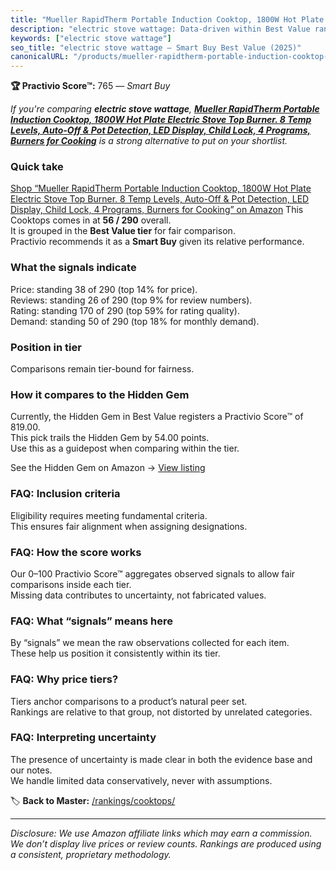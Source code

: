 ```yaml
---
title: "Mueller RapidTherm Portable Induction Cooktop, 1800W Hot Plate Electric Stove Top Burner. 8 Temp Levels, Auto-Off & Pot Detection, LED Display, Child Lock, 4 Programs, Burners for Cooking"
description: "electric stove wattage: Data-driven within Best Value ranking using the Practivio Score™. Positioned by quality, value, demand, findability, momentum."
keywords: ["electric stove wattage"]
seo_title: "electric stove wattage — Smart Buy Best Value (2025)"
canonicalURL: "/products/mueller-rapidtherm-portable-induction-cooktop-1800w-hot-plate-electric-stove-top-burner-8-temp-levels-auto-off-pot-detection-led-display-child-lock-4-programs-burners-for-cooking-B08QMP7VD3/"
---
```


**🏆 Practivio Score™:** 765 — _Smart Buy_


*If you're comparing **electric stove wattage**, **[Mueller RapidTherm Portable Induction Cooktop, 1800W Hot Plate Electric Stove Top Burner. 8 Temp Levels, Auto-Off & Pot Detection, LED Display, Child Lock, 4 Programs, Burners for Cooking](https://www.amazon.com/dp/B08QMP7VD3?tag=practivio-20)** is a strong alternative to put on your shortlist.*
### Quick take
[Shop “Mueller RapidTherm Portable Induction Cooktop, 1800W Hot Plate Electric Stove Top Burner. 8 Temp Levels, Auto-Off & Pot Detection, LED Display, Child Lock, 4 Programs, Burners for Cooking” on Amazon](https://www.amazon.com/dp/B08QMP7VD3?tag=practivio-20)
This Cooktops comes in at **56 / 290** overall.  
It is grouped in the **Best Value tier** for fair comparison.  
Practivio recommends it as a **Smart Buy** given its relative performance.

### What the signals indicate
Price: standing 38 of 290 (top 14% for price).  
Reviews: standing 26 of 290 (top 9% for review numbers).  
Rating: standing 170 of 290 (top 59% for rating quality).  
Demand: standing 50 of 290 (top 18% for monthly demand).

### Position in tier
Comparisons remain tier-bound for fairness.

### How it compares to the Hidden Gem
Currently, the Hidden Gem in Best Value registers a Practivio Score™ of 819.00.  
This pick trails the Hidden Gem by 54.00 points.  
Use this as a guidepost when comparing within the tier.  

See the Hidden Gem on Amazon → [View listing](https://www.amazon.com/dp/B01FLR0ET8?tag=practivio-20)

### FAQ: Inclusion criteria
Eligibility requires meeting fundamental criteria.  
This ensures fair alignment when assigning designations.

### FAQ: How the score works
Our 0–100 Practivio Score™ aggregates observed signals to allow fair comparisons inside each tier.  
Missing data contributes to uncertainty, not fabricated values.

### FAQ: What “signals” means here
By “signals” we mean the raw observations collected for each item.  
These help us position it consistently within its tier.

### FAQ: Why price tiers?
Tiers anchor comparisons to a product’s natural peer set.  
Rankings are relative to that group, not distorted by unrelated categories.

### FAQ: Interpreting uncertainty
The presence of uncertainty is made clear in both the evidence base and our notes.  
We handle limited data conservatively, never with assumptions.


🏷️ **Back to Master:** [/rankings/cooktops/](/rankings/cooktops/)

---
_Disclosure: We use Amazon affiliate links which may earn a commission. We don’t display live prices or review counts. Rankings are produced using a consistent, proprietary methodology._
